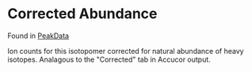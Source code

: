 # Corrected Abundance

Found in [PeakData](../Download/About%20the%20Data/Data%20Types/PeakData.md)

Ion counts for this isotopomer corrected for natural abundance of heavy
isotopes.  Analagous to the "Corrected" tab in Accucor output.
